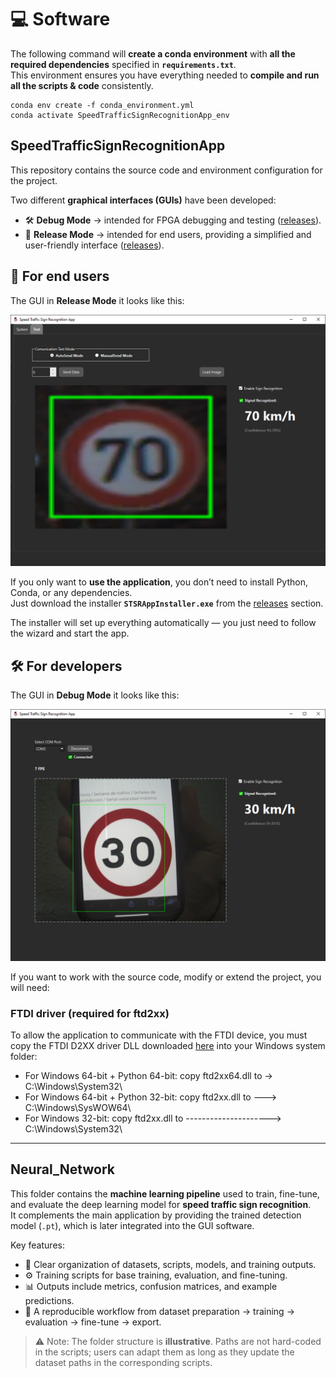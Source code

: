 # 💻 Software

The following command will **create a conda environment** with **all the required dependencies** specified in **`requirements.txt`**.  
This environment ensures you have everything needed to **compile and run all the scripts & code** consistently.

```
conda env create -f conda_environment.yml
conda activate SpeedTrafficSignRecognitionApp_env
```

## SpeedTrafficSignRecognitionApp

This repository contains the source code and environment configuration for the project.

Two different **graphical interfaces (GUIs)** have been developed:  
- 🛠️ **Debug Mode** → intended for FPGA debugging and testing ([releases](https://github.com/ManuelSN/Speed_Traffic_Sign_Recognition_System/releases)).  
- 🚀 **Release Mode** → intended for end users, providing a simplified and user-friendly interface ([releases](https://github.com/ManuelSN/Speed_Traffic_Sign_Recognition_System/releases)).  

## 🚀 For end users

The GUI in **Release Mode** it looks like this:

<img src="assets/DEBUG_TEST_PROCESS.PNG" alt="Debug Mode" width="800"/>

If you only want to **use the application**, you don’t need to install Python, Conda, or any dependencies.  
Just download the installer **`STSRAppInstaller.exe`** from the [releases](https://github.com/ManuelSN/Speed_Traffic_Sign_Recognition_System/releases) section.  

The installer will set up everything automatically — you just need to follow the wizard and start the app.


## 🛠️ For developers

The GUI in **Debug Mode** it looks like this:

<img src="assets/SW_Test_Sign_Recognized.PNG" alt="Debug Mode" width="800"/>

If you want to work with the source code, modify or extend the project, you will need:

### FTDI driver (required for ftd2xx)

To allow the application to communicate with the FTDI device, you must copy the FTDI D2XX driver DLL downloaded [here](https://ftdichip.com/drivers/d2xx-drivers/) into your Windows system folder:

- For Windows 64-bit + Python 64-bit: copy ftd2xx64.dll to -> C:\Windows\System32\
- For Windows 64-bit + Python 32-bit: copy ftd2xx.dll to ---> C:\Windows\SysWOW64\
- For Windows 32-bit: copy ftd2xx.dll to ---------------------> C:\Windows\System32\
---
## Neural_Network

This folder contains the **machine learning pipeline** used to train, fine-tune, and evaluate the deep learning model for **speed traffic sign recognition**.  
It complements the main application by providing the trained detection model (`.pt`), which is later integrated into the GUI software.

Key features:
- 📂 Clear organization of datasets, scripts, models, and training outputs.  
- ⚙️ Training scripts for base training, evaluation, and fine-tuning.  
- 📊 Outputs include metrics, confusion matrices, and example predictions.  
- 🔄 A reproducible workflow from dataset preparation → training → evaluation → fine-tune → export.  

> ⚠️ Note: The folder structure is **illustrative**. Paths are not hard-coded in the scripts; users can adapt them as long as they update the dataset paths in the corresponding scripts.
